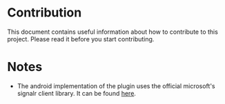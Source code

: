 # Contribution

This document contains useful information about how to contribute to this project. Please read it
before you start contributing.

# Notes

- The android implementation of the plugin uses the official microsoft's signalr client library. It
  can be
  found [here](https://github.com/dotnet/aspnetcore/tree/main/src/SignalR/clients/java/signalr).